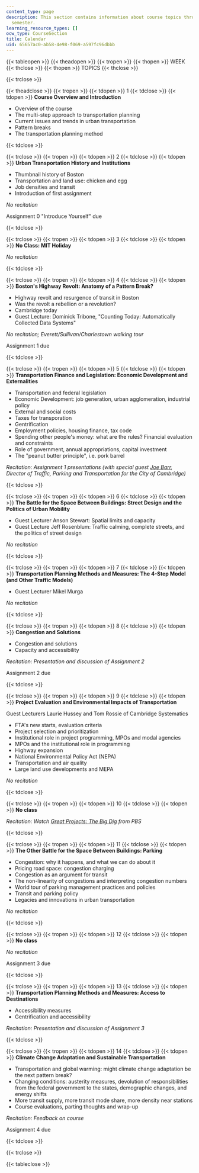 ```yaml
---
content_type: page
description: This section contains information about course topics throughout the
  semester.
learning_resource_types: []
ocw_type: CourseSection
title: Calendar
uid: 65657ac0-ab58-4e98-f069-a597fc96dbbb
---
```


{{< tableopen >}}
{{< theadopen >}}
{{< tropen >}}
{{< thopen >}}
WEEK
{{< thclose >}}
{{< thopen >}}
TOPICS
{{< thclose >}}

{{< trclose >}}

{{< theadclose >}}
{{< tropen >}}
{{< tdopen >}}
1
{{< tdclose >}}
{{< tdopen >}}
**Course Overview and Introduction**

*   Overview of the course
*   The multi-step approach to transportation planning
*   Current issues and trends in urban transportation
*   Pattern breaks
*   The transportation planning method


{{< tdclose >}}

{{< trclose >}}
{{< tropen >}}
{{< tdopen >}}
2
{{< tdclose >}}
{{< tdopen >}}
**Urban Transportation History and Institutions**

*   Thumbnail history of Boston
*   Transportation and land use: chicken and egg
*   Job densities and transit
*   Introduction of first assignment

_No recitation_

Assignment 0 "Introduce Yourself" due


{{< tdclose >}}

{{< trclose >}}
{{< tropen >}}
{{< tdopen >}}
3
{{< tdclose >}}
{{< tdopen >}}
**No Class: MIT Holiday**

_No recitation_


{{< tdclose >}}

{{< trclose >}}
{{< tropen >}}
{{< tdopen >}}
4
{{< tdclose >}}
{{< tdopen >}}
**Boston's Highway Revolt: Anatomy of a Pattern Break?**

*   Highway revolt and resurgence of transit in Boston
*   Was the revolt a rebellion or a revolution?
*   Cambridge today
*   Guest Lecture: Dominick Tribone, "Counting Today: Automatically Collected Data Systems"

_No recitation; Everett/Sullivan/Charlestown walking tour_

Assignment 1 due


{{< tdclose >}}

{{< trclose >}}
{{< tropen >}}
{{< tdopen >}}
5
{{< tdclose >}}
{{< tdopen >}}
**Transportation Finance and Legislation: Economic Development and Externalities**

*   Transportation and federal legislation
*   Economic Development: job generation, urban agglomeration, industrial policy
*   External and social costs
*   Taxes for transporation
*   Gentrification
*   Employment policies, housing finance, tax code
*   Spending other people's money: what are the rules? Financial evaluation and constraints
*   Role of government, annual appropriations, capital investment
*   The "peanut butter principle", i.e. pork barrel

_Recitation: Assignment 1 presentations (with special guest [Joe Barr](https://www.cambridgema.gov/traffic/engineeringplanning), Director of Traffic, Parking and Transportation for the City of Cambridge)_


{{< tdclose >}}

{{< trclose >}}
{{< tropen >}}
{{< tdopen >}}
6
{{< tdclose >}}
{{< tdopen >}}
**The Battle for the Space Between Buildings: Street Design and the Politics of Urban Mobility**

*   Guest Lecturer Anson Stewart: Spatial limits and capacity
*   Guest Lecture Jeff Rosenblum: Traffic calming, complete streets, and the politics of street design

_No recitation_


{{< tdclose >}}

{{< trclose >}}
{{< tropen >}}
{{< tdopen >}}
7
{{< tdclose >}}
{{< tdopen >}}
**Transportation Planning Methods and Measures: The 4-Step Model (and Other Traffic Models)**

*   Guest Lecturer Mikel Murga

_No recitation_


{{< tdclose >}}

{{< trclose >}}
{{< tropen >}}
{{< tdopen >}}
8
{{< tdclose >}}
{{< tdopen >}}
**Congestion and Solutions**

*   Congestion and solutions
*   Capacity and accessibility

_Recitation: Presentation and discussion of Assignment 2_

Assignment 2 due


{{< tdclose >}}

{{< trclose >}}
{{< tropen >}}
{{< tdopen >}}
9
{{< tdclose >}}
{{< tdopen >}}
**Project Evaluation and Environmental Impacts of Transportation**

Guest Lecturers Laurie Hussey and Tom Rossie of Cambridge Systematics

*   FTA's new starts, evaluation criteria
*   Project selection and prioritization
*   Institutional role in project programming, MPOs and modal agencies
*   MPOs and the institutional role in programming
*   Highway expansion
*   National Environmental Policy Act (NEPA)
*   Transportation and air quality
*   Large land use developments and MEPA

_No recitation_


{{< tdclose >}}

{{< trclose >}}
{{< tropen >}}
{{< tdopen >}}
10
{{< tdclose >}}
{{< tdopen >}}
**No class**

_Recitation: Watch _[Great Projects: The Big Dig](http://www.pbs.org/greatprojects/about/bigdig.html)_ from PBS_


{{< tdclose >}}

{{< trclose >}}
{{< tropen >}}
{{< tdopen >}}
11
{{< tdclose >}}
{{< tdopen >}}
**The Other Battle for the Space Between Buildings: Parking**

*   Congestion: why it happens, and what we can do about it
*   Pricing road space: congestion charging
*   Congestion as an argument for transit
*   The non-linearity of congestions and interpreting congestion numbers
*   World tour of parking management practices and policies
*   Transit and parking policy
*   Legacies and innovations in urban transportation

_No recitation_


{{< tdclose >}}

{{< trclose >}}
{{< tropen >}}
{{< tdopen >}}
12
{{< tdclose >}}
{{< tdopen >}}
**No class**

_No recitation_

Assignment 3 due


{{< tdclose >}}

{{< trclose >}}
{{< tropen >}}
{{< tdopen >}}
13
{{< tdclose >}}
{{< tdopen >}}
**Transportation Planning Methods and Measures: Access to Destinations**

*   Accessibility measures
*   Gentrification and accessibility

_Recitation: Presentation and discussion of Assignment 3_


{{< tdclose >}}

{{< trclose >}}
{{< tropen >}}
{{< tdopen >}}
14
{{< tdclose >}}
{{< tdopen >}}
**Climate Change Adaptation and Sustainable Transportation**

*   Transportation and global warming: might climate change adaptation be the next pattern break?
*   Changing conditions: austerity measures, devolution of responsibilities from the federal government to the states, demographic changes, and energy shifts
*   More transit supply, more transit mode share, more density near stations
*   Course evaluations, parting thoughts and wrap-up

_Recitation: Feedback on course_

Assignment 4 due


{{< tdclose >}}

{{< trclose >}}

{{< tableclose >}}